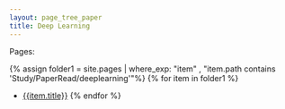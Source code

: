 ```yaml
---
layout: page_tree_paper
title: Deep Learning
---
```


Pages:

{% assign folder1 = site.pages | where_exp: "item" , "item.path contains 'Study/PaperRead/deeplearning'"%}
{% for item in folder1 %}
* [{{item.title}}]({{item.url}})
{% endfor %}
